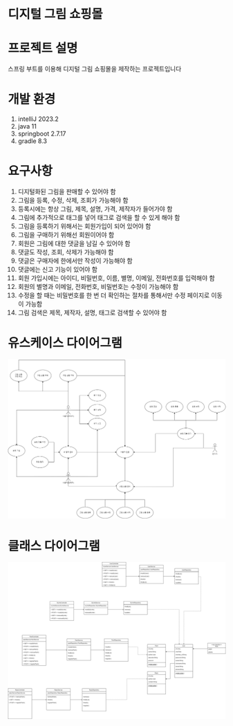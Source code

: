 # 디지털 그림 쇼핑몰

# 프로젝트 설명
스프링 부트를 이용해 디지털 그림 쇼핑몰을 제작하는 프로젝트입니다

# 개발 환경
1. intelliJ 2023.2
2. java 11
3. springboot 2.7.17
4. gradle 8.3

# 요구사항
1. 디지털화된 그림을 판매할 수 있어야 함
2. 그림을 등록, 수정, 삭제, 조회가 가능해야 함
3. 등록시에는 항상 그림, 제목, 설명, 가격, 제작자가 들어가야 함
4. 그림에 추가적으로 태그를 넣어 태그로 검색을 할 수 있게 해야 함
5. 그림을 등록하기 위해서는 회원가입이 되어 있어야 함
6. 그림을 구매하기 위해선 회원이어야 함
7. 회원은 그림에 대한 댓글을 남길 수 있어야 함
8. 댓글도 작성, 조회, 삭제가 가능해야 함
9. 댓글은 구매자에 한에서만 작성이 가능해야 함
10. 댓글에는 신고 기능이 있어야 함
11. 회원 가입시에는 아이디, 비밀번호, 이름, 별명, 이메일, 전화번호를 입력해야 함
12. 회원의 별명과 이메일, 전화번호, 비밀번호는 수정이 가능해야 함
13. 수정을 할 때는 비밀번호를 한 번 더 확인하는 절차를 통해서만 수정 페이지로 이동이 가능함
14. 그림 검색은 제목, 제작자, 설명, 태그로 검색할 수 있어야 함

# 유스케이스 다이어그램
![paintshop_usecase](./project_documents/paintshop_usecase.png)

# 클래스 다이어그램
![paintshop_usecase](./project_documents/paintShopClassDiagram.png)